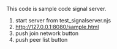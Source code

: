 This code is sample code signal server.

1. start server from test_signalserver.njs
2. http://127.0.0.1:8080/sample.html
3. push join network button
4. push peer list button